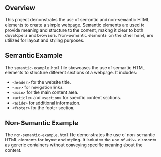 
## Overview

This project demonstrates the use of semantic and non-semantic HTML elements to create a simple webpage. Semantic elements are used to provide meaning and structure to the content, making it clear to both developers and browsers. Non-semantic elements, on the other hand, are utilized for layout and styling purposes.

## Semantic Example

The `semantic-example.html` file showcases the use of semantic HTML elements to structure different sections of a webpage. It includes:

- `<header>` for the website title.
- `<nav>` for navigation links.
- `<main>` for the main content area.
- `<article>` and `<section>` for specific content sections.
- `<aside>` for additional information.
- `<footer>` for the footer section.

## Non-Semantic Example

The `non-semantic-example.html` file demonstrates the use of non-semantic HTML elements for layout and styling. It includes the use of `<div>` elements as generic containers without conveying specific meaning about the content.
